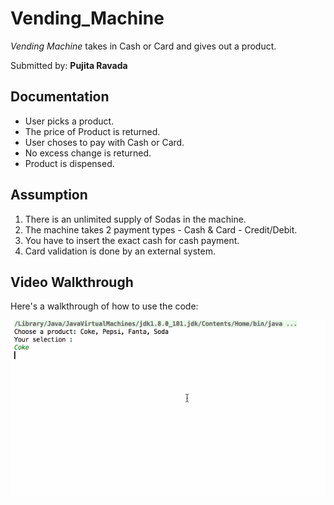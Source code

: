 # Vending_Machine

*Vending Machine* takes in Cash or Card and gives out a product.

Submitted by: **Pujita Ravada**


## Documentation

* User picks a product.
* The price of Product is returned.
* User choses to pay with Cash or Card.
* No excess change is returned.
* Product is dispensed.

## Assumption

1) There is an unlimited supply of Sodas in the machine.
2) The machine takes 2 payment types - Cash & Card - Credit/Debit.
3) You have to insert the exact cash for cash payment.
4) Card validation is done by an external system.

## Video Walkthrough 

Here's a walkthrough of how to use the code:

<img src='https://github.com/pujaravada/Vending_Machine/blob/master/Vending_Machine.gif' title='Vending Machine' width='' alt='Vending Machine' />

